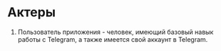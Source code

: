 # Актеры
  1. Пользователь приложения - человек, имеющий базовый навык работы с Telegram, а также имеется свой аккаунт в Telegram.
